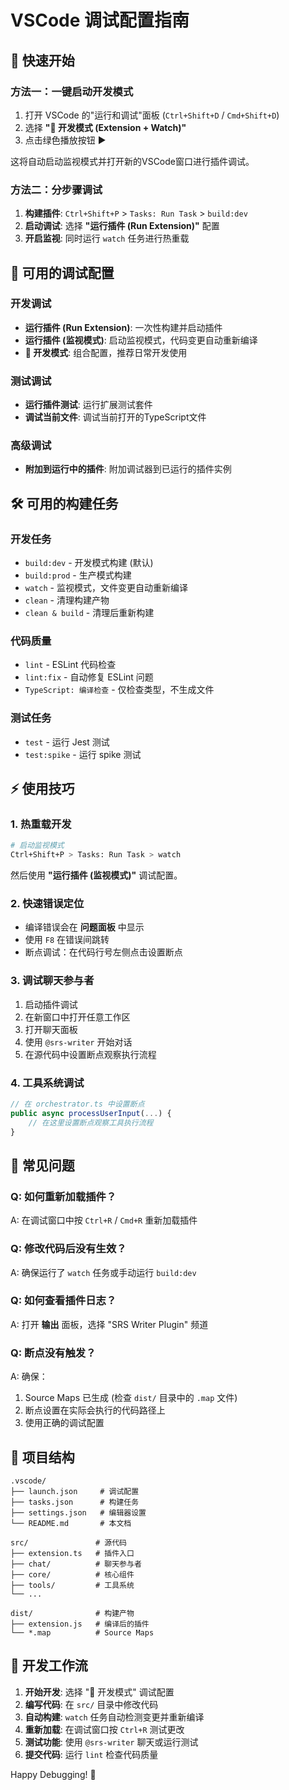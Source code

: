 # VSCode 调试配置指南

## 🚀 快速开始

### 方法一：一键启动开发模式
1. 打开 VSCode 的"运行和调试"面板 (`Ctrl+Shift+D` / `Cmd+Shift+D`)
2. 选择 **"🚀 开发模式 (Extension + Watch)"**
3. 点击绿色播放按钮 ▶️

这将自动启动监视模式并打开新的VSCode窗口进行插件调试。

### 方法二：分步骤调试
1. **构建插件**: `Ctrl+Shift+P` > `Tasks: Run Task` > `build:dev`
2. **启动调试**: 选择 **"运行插件 (Run Extension)"** 配置
3. **开启监视**: 同时运行 `watch` 任务进行热重载

## 🔧 可用的调试配置

### 开发调试
- **运行插件 (Run Extension)**: 一次性构建并启动插件
- **运行插件 (监视模式)**: 启动监视模式，代码变更自动重新编译
- **🚀 开发模式**: 组合配置，推荐日常开发使用

### 测试调试
- **运行插件测试**: 运行扩展测试套件
- **调试当前文件**: 调试当前打开的TypeScript文件

### 高级调试
- **附加到运行中的插件**: 附加调试器到已运行的插件实例

## 🛠️ 可用的构建任务

### 开发任务
- `build:dev` - 开发模式构建 (默认)
- `build:prod` - 生产模式构建
- `watch` - 监视模式，文件变更自动重新编译
- `clean` - 清理构建产物
- `clean & build` - 清理后重新构建

### 代码质量
- `lint` - ESLint 代码检查
- `lint:fix` - 自动修复 ESLint 问题
- `TypeScript: 编译检查` - 仅检查类型，不生成文件

### 测试任务
- `test` - 运行 Jest 测试
- `test:spike` - 运行 spike 测试

## ⚡ 使用技巧

### 1. 热重载开发
```bash
# 启动监视模式
Ctrl+Shift+P > Tasks: Run Task > watch
```
然后使用 **"运行插件 (监视模式)"** 调试配置。

### 2. 快速错误定位
- 编译错误会在 **问题面板** 中显示
- 使用 `F8` 在错误间跳转
- 断点调试：在代码行号左侧点击设置断点

### 3. 调试聊天参与者
1. 启动插件调试
2. 在新窗口中打开任意工作区
3. 打开聊天面板
4. 使用 `@srs-writer` 开始对话
5. 在源代码中设置断点观察执行流程

### 4. 工具系统调试
```typescript
// 在 orchestrator.ts 中设置断点
public async processUserInput(...) {
    // 在这里设置断点观察工具执行流程
}
```

## 🎯 常见问题

### Q: 如何重新加载插件？
A: 在调试窗口中按 `Ctrl+R` / `Cmd+R` 重新加载插件

### Q: 修改代码后没有生效？
A: 确保运行了 `watch` 任务或手动运行 `build:dev`

### Q: 如何查看插件日志？
A: 打开 **输出** 面板，选择 "SRS Writer Plugin" 频道

### Q: 断点没有触发？
A: 确保：
1. Source Maps 已生成 (检查 `dist/` 目录中的 `.map` 文件)
2. 断点设置在实际会执行的代码路径上
3. 使用正确的调试配置

## 📁 项目结构
```
.vscode/
├── launch.json     # 调试配置
├── tasks.json      # 构建任务
├── settings.json   # 编辑器设置
└── README.md       # 本文档

src/               # 源代码
├── extension.ts   # 插件入口
├── chat/          # 聊天参与者
├── core/          # 核心组件
├── tools/         # 工具系统
└── ...

dist/              # 构建产物
├── extension.js   # 编译后的插件
└── *.map          # Source Maps
```

## 🔄 开发工作流

1. **开始开发**: 选择 "🚀 开发模式" 调试配置
2. **编写代码**: 在 `src/` 目录中修改代码
3. **自动构建**: `watch` 任务自动检测变更并重新编译
4. **重新加载**: 在调试窗口按 `Ctrl+R` 测试更改
5. **测试功能**: 使用 `@srs-writer` 聊天或运行测试
6. **提交代码**: 运行 `lint` 检查代码质量

Happy Debugging! 🎉 